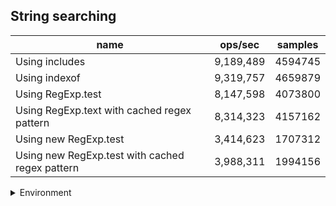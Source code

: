 ## String searching

|name|ops/sec|samples|
|-|-|-|
|Using includes|9,189,489|4594745|
|Using indexof|9,319,757|4659879|
|Using RegExp.test|8,147,598|4073800|
|Using RegExp.text with cached regex pattern|8,314,323|4157162|
|Using new RegExp.test|3,414,623|1707312|
|Using new RegExp.test with cached regex pattern|3,988,311|1994156|


<details>
<summary>Environment</summary>

* __Machine:__ linux x64 | 4 vCPUs | 7.6GB Mem
* __Run:__ Wed Sep 25 2024 23:55:10 GMT+0000 (Coordinated Universal Time)
</details>

<!--
{"environment":{"platform":"linux","arch":"x64","cpus":4,"totalMemory":7.597896575927734},"benchmarks":[{"name":"Using includes","opsSec":9189489.944884002,"samples":4594745},{"name":"Using indexof","opsSec":9319757.459467446,"samples":4659879},{"name":"Using RegExp.test","opsSec":8147598.37050983,"samples":4073800},{"name":"Using RegExp.text with cached regex pattern","opsSec":8314323.151972931,"samples":4157162},{"name":"Using new RegExp.test","opsSec":3414623.2351445584,"samples":1707312},{"name":"Using new RegExp.test with cached regex pattern","opsSec":3988311.832480893,"samples":1994156}]}-->
